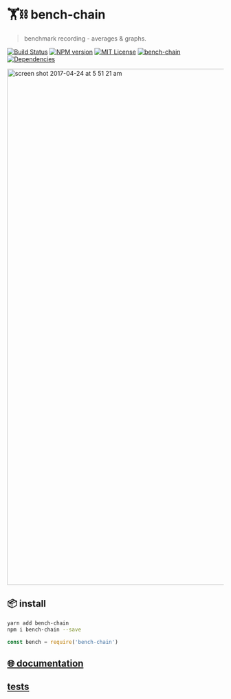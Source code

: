 # 🏋️⛓ bench-chain

> benchmark recording - averages & graphs.

[![Build Status][travis-image]][travis-url]
[![NPM version][bench-chain-npm-image]][bench-chain-npm-url]
[![MIT License][license-image]][license-url]
[![bench-chain][gitter-badge]][gitter-url]
[![Dependencies][david-deps-img]][david-deps-url]

[bench-chain-npm-image]: https://img.shields.io/npm/v/bench-chain.svg
[bench-chain-npm-url]: https://npmjs.org/package/bench-chain
[license-image]: http://img.shields.io/badge/license-${license}-blue.svg?style=flat
[license-url]: https://spdx.org/licenses/${license}
[gitter-badge]: https://img.shields.io/gitter/room/bench-chain/pink.svg
[gitter-url]: https://gitter.im/bench-chain/Lobby

[travis-image]: https://travis-ci.org/${org}/bench-chain.svg?branch=master
[travis-url]: https://travis-ci.org/bench-chain/bench-chain

[david-deps-img]: https://david-dm.org/bench-chain/bench-chain.svg
[david-deps-url]: https://david-dm.org/bench-chain/bench-chain

<img width="1199" alt="screen shot 2017-04-24 at 5 51 21 am" src="https://cloud.githubusercontent.com/assets/4022631/25358171/616dcc44-28f5-11e7-80ab-883ce5a9ae9a.png">

<!--
[![Standard JS Style][standard-image]][standard-url]
[standard-image]: https://img.shields.io/badge/%F0%9F%91%95%20code%20style-standard%2Bes6+-blue.svg
[standard-url]: https://github.com/aretecode/eslint-config-aretecode
-->


## 📦 install
```bash
yarn add bench-chain
npm i bench-chain --save
```

```js
const bench = require('bench-chain')
```

## [🌐 documentation](./docs)
## [tests](./tests)
